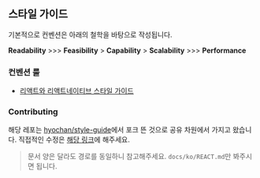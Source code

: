 ## 스타일 가이드

기본적으로 컨벤션은 아래의 철학을 바탕으로 작성됩니다.

**Readability** >>> **Feasibility** > **Capability** > **Scalability** >>> **Performance**


### 컨벤션 룰

- [리액트와 리액트네이티브 스타일 가이드](./docs/ko/REACT.md)

### Contributing
해당 레포는 [hyochan/style-guide](https://github.com/hyochan/style-guide)에서 포크 뜬 것으로 공유 차원에서 가지고 왔습니다. 직접적인 수정은 [해당 링크](https://github.com/hyochan/style-guide)에 해주세요.
> 문서 양은 달라도 경로를 동일하니 참고해주세요. `docs/ko/REACT.md`만 봐주시면 됩니다.
